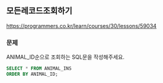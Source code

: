 ## 모든레코드조회하기
https://programmers.co.kr/learn/courses/30/lessons/59034

### 문제
ANIMAL_ID순으로 조회하는 SQL문을 작성해주세요. 

```SQL
SELECT * FROM ANIMAL_INS
ORDER BY ANIMAL_ID;
```
